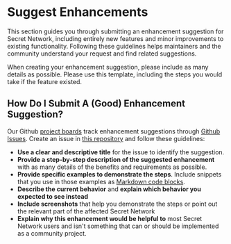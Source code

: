 # Suggest Enhancements

This section guides you through submitting an enhancement suggestion for Secret Network, including entirely new features and minor improvements to existing functionality. Following these guidelines helps maintainers and the community understand your request and find related suggestions.

When creating your enhancement suggestion, please include as many details as possible. Please use this template, including the steps you would take if the feature existed.

## **How Do I Submit A (Good) Enhancement Suggestion?**

Our Github [project boards](https://github.com/scrtlabs/SecretNetwork/projects?type=beta) track enhancement suggestions through [Github Issues](https://docs.github.com/en/issues/tracking-your-work-with-issues/about-issues). Create an issue in [this repository](https://github.com/scrtlabs/SecretNetwork) and follow these guidelines:

* **Use a clear and descriptive title** for the issue to identify the suggestion.
* **Provide a step-by-step description of the suggested enhancement** with as many details of the benefits and requirements as possible.
* **Provide specific examples to demonstrate the steps**. Include snippets that you use in those examples as [Markdown code blocks](https://help.github.com/articles/markdown-basics/#multiple-lines).
* **Describe the current behavior** and **explain which behavior you expected to see instead**
* **Include screenshots** that help you demonstrate the steps or point out the relevant part of the affected Secret Network
* **Explain why this enhancement would be helpful to** most Secret Network users and isn't something that can or should be implemented as a community project.
